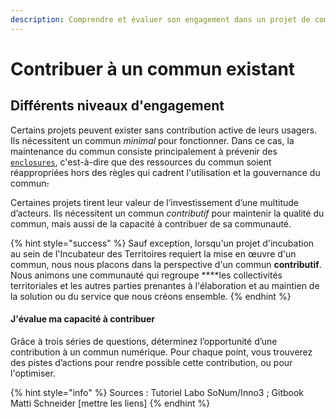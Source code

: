 ```yaml
---
description: Comprendre et évaluer son engagement dans un projet de communs
---
```


# Contribuer à un commun existant

## Différents niveaux d'engagement <a id="commun-contributif"></a>

Certains projets peuvent exister sans contribution active de leurs usagers. Ils nécessitent un commun _minimal_ pour fonctionner. Dans ce cas, la maintenance du commun consiste principalement à prévenir des [`enclosures`](../glossaire/enclosure.md), c'est-à-dire que des ressources du commun soient réappropriées hors des règles qui cadrent l'utilisation et la gouvernance du commun~~.~~

Certaines projets tirent leur valeur de l’investissement d’une multitude d’acteurs. Ils nécessitent un commun _contributif_  pour maintenir la qualité du commun, mais aussi de la capacité à contribuer de sa communauté.

{% hint style="success" %}
Sauf exception, lorsqu'un projet d'incubation au sein de l'Incubateur des Territoires requiert la mise en œuvre d'un commun, nous nous placons dans la perspective d'un commun **contributif**. Nous animons une communauté qui regroupe ****les collectivités territoriales et les autres parties prenantes à l'élaboration et au maintien de la solution ou du service que nous créons ensemble.
{% endhint %}

#### J'évalue ma capacité à contribuer

Grâce à trois séries de questions, déterminez l’opportunité d’une contribution à un commun numérique. Pour chaque point, vous trouverez des pistes d’actions pour rendre possible cette contribution, ou pour l'optimiser.

{% hint style="info" %}
Sources : Tutoriel Labo SoNum/Inno3 ; Gitbook Matti Schneider \[mettre les liens\]
{% endhint %}

